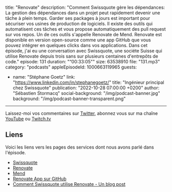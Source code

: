 title: "Renovate"
description: "Comment Swissquote gère les dépendances: La gestion des dépendances dans un projet peut rapidement devenir une tâche à plein temps. Garder ses packages à jours est important pour sécuriser vos usines de production de logiciels. Il existe des outils qui automatisent ces tâches et vous propose automatiquement des pull request sur vos repos.  Un de ces outils s'appelle Renovate de Mend. Renovate est disponible en version open-source comme une app GitHub que vous pouvez intégrer en quelques clicks dans vos applications. Dans cet épisode, j'ai eu une conversation avec Swissquote, une sociéte Suisse qui utilise Renovate depuis trois sans sur plusieurs centaines d'entrepôts de code."
episode: 131
duration: "“00:33:05\""
size: 63538910
file: "131.mp3"
category: "podcasts"
appleEpisodeId: 1000663119965
guests:
  - name: "Stéphane Goetz"
    link: "https://www.linkedin.com/in/stephanegoetz/"
    title: "Ingénieur principal chez Swissquote"
publication: "2022-10-28 07:00:00 +0200"
author: "Sébastien Stormacq"
social-background: "/img/podcast-banner.jpg"
background: "/img/podcast-banner-transparent.png"
---

Laissez-moi vos commentaires sur [Twitter](https://twitter.com/sebsto), abonnez vous sur ma chaîne [YouTube](https://www.youtube.com/sebsto) ou [Twitch.tv](https://www.twitch.tv/sebAWS)

## Liens

Voici les liens vers les pages des services dont nous avons parlé dans l'épisode.

- [Swissquote](https://en.swissquote.com/)
- [Renovate](https://github.com/renovatebot/renovate)
- [Mend](https://www.mend.io/free-developer-tools/renovate/)
- [Renovate App sur GitHub](https://github.com/apps/renovate)
- [Comment Swissquote utilise Renovate - Un blog post](https://medium.com/swissquote-engineering/how-swissquote-is-keeping-software-dependencies-up-to-date-with-renovate-6246e8b20437)


